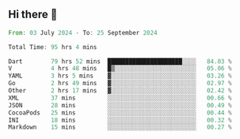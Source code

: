 ## Hi there 👋

<!--START_SECTION:waka-->

```rust
From: 03 July 2024 - To: 25 September 2024

Total Time: 95 hrs 4 mins

Dart        79 hrs 52 mins  █████████████████████░░░░   84.03 %
V           4 hrs 48 mins   █▒░░░░░░░░░░░░░░░░░░░░░░░   05.06 %
YAML        3 hrs 5 mins    ▓░░░░░░░░░░░░░░░░░░░░░░░░   03.26 %
Go          2 hrs 49 mins   ▓░░░░░░░░░░░░░░░░░░░░░░░░   02.97 %
Other       2 hrs 17 mins   ▓░░░░░░░░░░░░░░░░░░░░░░░░   02.42 %
XML         37 mins         ░░░░░░░░░░░░░░░░░░░░░░░░░   00.66 %
JSON        28 mins         ░░░░░░░░░░░░░░░░░░░░░░░░░   00.49 %
CocoaPods   25 mins         ░░░░░░░░░░░░░░░░░░░░░░░░░   00.44 %
INI         18 mins         ░░░░░░░░░░░░░░░░░░░░░░░░░   00.32 %
Markdown    15 mins         ░░░░░░░░░░░░░░░░░░░░░░░░░   00.27 %
```

<!--END_SECTION:waka-->

<!--
**mathiskakal/mathiskakal** is a ✨ _special_ ✨ repository because its `README.md` (this file) appears on your GitHub profile.

Here are some ideas to get you started:

- 🔭 I’m currently working on ...
- 🌱 I’m currently learning ...
- 👯 I’m looking to collaborate on ...
- 🤔 I’m looking for help with ...
- 💬 Ask me about ...
- 📫 How to reach me: ...
- 😄 Pronouns: ...
- ⚡ Fun fact: ...
-->
